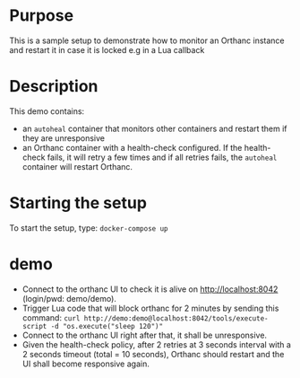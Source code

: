 # Purpose

This is a sample setup to demonstrate how to monitor an Orthanc instance and restart it in case it is locked e.g in a 
Lua callback


# Description

This demo contains:

- an `autoheal` container that monitors other containers and restart them if they are unresponsive
- an Orthanc container with a health-check configured.  If the health-check fails, it will retry a few
  times and if all retries fails, the `autoheal` container will restart Orthanc. 

# Starting the setup

To start the setup, type: `docker-compose up`

# demo

- Connect to the orthanc UI to check it is alive on [http://localhost:8042](http://localhost:8042) (login/pwd: demo/demo).
- Trigger Lua code that will block orthanc for 2 minutes by sending this command: `curl http://demo:demo@localhost:8042/tools/execute-script -d "os.execute("sleep 120")"`
- Connect to the orthanc UI right after that, it shall be unresponsive.
- Given the health-check policy, after 2 retries at 3 seconds interval with a 2 seconds timeout (total = 10 seconds), Orthanc should 
  restart and the UI shall become responsive again.

